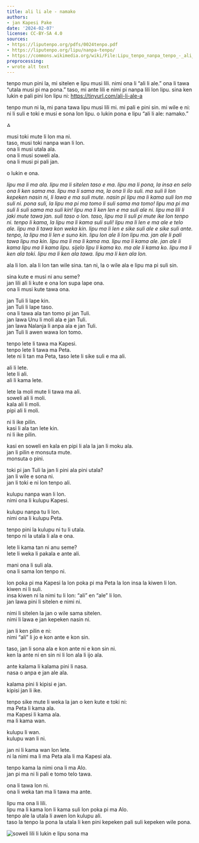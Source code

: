 ```yaml
---
title: ali li ale - namako
authors:
- jan Kapesi Pake
date: '2024-02-07'
license: CC-BY-SA 4.0
sources:
- https://liputenpo.org/pdfs/0024tenpo.pdf
- https://liputenpo.org/lipu/nanpa-tenpo/
- https://commons.wikimedia.org/wiki/File:Lipu_tenpo_nanpa_tenpo_-_ali_li_ale.png
preprocessing:
- wrote alt text
---
```


tenpo mun pini la, mi sitelen e lipu musi lili. nimi ona li “ali li ale.” ona li tawa “utala musi pi ma pona.” taso, mi ante lili e nimi pi nanpa lili lon lipu. sina ken lukin e pali pini lon lipu ni: https://tinyurl.com/ali-li-ale-a

tenpo mun ni la, mi pana tawa lipu musi lili mi. mi pali e pini sin. mi wile e ni: ni li suli e toki e musi e sona lon lipu. o lukin pona e lipu “ali li ale: namako.”

⁂

musi toki mute li lon ma ni.  
taso, musi toki nanpa wan li lon.  
ona li musi utala ala.  
ona li musi soweli ala.  
ona li musi pi pali jan.

o lukin e ona.

*lipu ma li ma ala. lipu ma li sitelen taso e ma. lipu ma li pona, la insa en selo ona li ken sama ma. lipu ma li sama ma, la ona li ilo suli. ma suli li lon kepeken nasin ni, li lawa e ma suli mute. nasin pi lipu ma li kama suli lon ma suli ni. pona suli, la lipu ma pi ma tomo li suli sama ma tomo! lipu ma pi ma suli li suli sama ma suli kin! lipu ma li ken len e ma suli ale ni. lipu ma lili li jaki mute tawa jan. suli taso o lon. taso, lipu ma li suli pi mute ike lon tenpo ni. tenpo li kama, la lipu ma li kama suli suli! lipu ma li len e ma ale e telo ale. lipu ma li tawa kon weka kin. lipu ma li len e sike suli ale e sike suli ante. tenpo, la lipu ma li len e suno kin. lipu lon ale li lon lipu ma. jan ale li pali tawa lipu ma kin. lipu ma li ma li kama ma. lipu ma li kama ale. jan ale li kama lipu ma li kama lipu. sijelo lipu li kama ko. ma ale li kama ko. lipu ma li ken ala toki. lipu ma li ken ala tawa. lipu ma li ken ala lon.*

ala li lon. ala li lon tan wile sina. tan ni, la o wile ala e lipu ma pi suli sin.

sina kute e musi ni anu seme?  
jan lili ali li kute e ona lon supa lape ona.  
ona li musi kute tawa ona.

jan Tuli li lape kin.  
jan Tuli li lape taso.  
ona li tawa ala tan tomo pi jan Tuli.  
jan lawa Unu li moli ala e jan Tuli.  
jan lawa Nalanja li anpa ala e jan Tuli.  
jan Tuli li awen wawa lon tomo.

tenpo lete li tawa ma Kapesi.  
tenpo lete li tawa ma Peta.  
lete ni li tan ma Peta, taso lete li sike suli e ma ali.

ali li lete.  
lete li ali.  
ali li kama lete.

lete la moli mute li tawa ma ali.  
soweli ali li moli.  
kala ali li moli.  
pipi ali li moli.

ni li ike pilin.  
kasi li ala tan lete kin.  
ni li ike pilin.

kasi en soweli en kala en pipi li ala la jan li moku ala.  
jan li pilin e monsuta mute.  
monsuta o pini.

toki pi jan Tuli la jan li pini ala pini utala?  
jan li wile e sona ni.  
jan li toki e ni lon tenpo ali.

kulupu nanpa wan li lon.  
nimi ona li kulupu Kapesi.

kulupu nanpa tu li lon.  
nimi ona li kulupu Peta.

tenpo pini la kulupu ni tu li utala.  
tenpo ni la utala li ala e ona.

lete li kama tan ni anu seme?  
lete li weka li pakala e ante ali.

mani ona li suli ala.  
ona li sama lon tenpo ni.

lon poka pi ma Kapesi la lon poka pi ma Peta la lon insa la kiwen li lon.  
kiwen ni li suli.  
insa kiwen ni la nimi tu li lon: “ali” en “ale” li lon.  
jan lawa pini li sitelen e nimi ni.

nimi li sitelen la jan o wile sama sitelen.  
nimi li lawa e jan kepeken nasin ni.

jan li ken pilin e ni:  
nimi “ali” li jo e kon ante e kon sin.

taso, jan li sona ala e kon ante ni e kon sin ni.  
ken la ante ni en sin ni li lon ala li ijo ala.

ante kalama li kalama pini li nasa.  
nasa o anpa e jan ale ala.

kalama pini li kipisi e jan.  
kipisi jan li ike.

tenpo sike mute li weka la jan o ken kute e toki ni:  
ma Peta li kama ala.  
ma Kapesi li kama ala.  
ma li kama wan.

kulupu li wan.  
kulupu wan li ni.

jan ni li kama wan lon lete.  
ni la nimi ma li ma Peta ala li ma Kapesi ala.

tenpo kama la nimi ona li ma Alo.  
jan pi ma ni li pali e tomo telo tawa.

ona li tawa lon ni.  
ona li weka tan ma li tawa ma ante.

lipu ma ona li lili.  
lipu ma li kama lon li kama suli lon poka pi ma Alo.  
tenpo ale la utala li awen lon kulupu ali.  
taso la tenpo la pona la utala li ken pini kepeken pali suli kepeken wile pona.

![soweli lili li lukin e lipu sona ma](https://upload.wikimedia.org/wikipedia/commons/3/36/Lipu_tenpo_nanpa_tenpo_-_ali_li_ale.png)